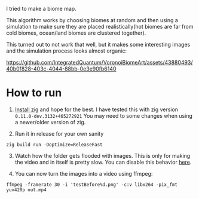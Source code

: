 I tried to make a biome map.

This algorithm works by choosing biomes at random and then using a simulation to make sure they are placed realistically(hot biomes are far from cold biomes, ocean/land biomes are clustered together).

This turned out to not work that well, but it makes some interesting images and the simulation process looks almost organic:

https://github.com/IntegratedQuantum/VoronoiBiomeArt/assets/43880493/40b0f828-403c-4044-88bb-0e3e90fb6140

# How to run

1. [Install zig](https://ziglang.org/download/) and hope for the best. I have tested this with zig version `0.11.0-dev.3132+465272921` You may need to some changes when using a newer/older version of zig.

2. Run it in release for your own sanity
```
zig build run -Doptimize=ReleaseFast
```

3. Watch how the folder gets flooded with images. This is only for making the video and in itself is pretty slow. You can disable this behavior [here](https://github.com/IntegratedQuantum/VoronoiBiomeArt/blob/9a656172945eb0776c254671e01e72cfe7f9f701/src/RecursiveAttempt.zig#L386 ).

4. You can now turn the images into a video using ffmpeg:
```
ffmpeg -framerate 30 -i 'testBefore%d.png' -c:v libx264 -pix_fmt yuv420p out.mp4
```
